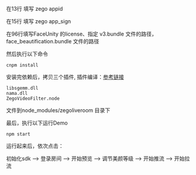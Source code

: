 

在13行 填写 zego appid

在15行 填写 zego app_sign

在96行填写FaceUnity 的license、指定 v3.bundle 文件的路径，face_beautification.bundle 文件的路径

然后执行以下命令

```
cnpm install

```

安装完依赖后，拷贝三个插件, 插件编译：[参考链接](https://github.com/zegoim/faceunity-electron-addon)
```
libsgemm.dll
nama.dll
ZegoVideoFilter.node
```

文件到node_modules/zegoliveroom 目录下


最后，执行以下运行Demo
```
npm start
```

运行起来后，依次点击：

初始化sdk --> 登录房间 --> 开始预览 --> 调节美颜等级 --> 开始推流 --> 开始拉流